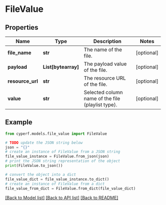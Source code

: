 # FileValue


## Properties

Name | Type | Description | Notes
------------ | ------------- | ------------- | -------------
**file_name** | **str** | The name of the file. | [optional] 
**payload** | **List[bytearray]** | The payload value of the file. | [optional] 
**resource_url** | **str** | The resource URL of the file. | [optional] 
**value** | **str** | Selected column name of the file (playlist type). | [optional] 

## Example

```python
from cyperf.models.file_value import FileValue

# TODO update the JSON string below
json = "{}"
# create an instance of FileValue from a JSON string
file_value_instance = FileValue.from_json(json)
# print the JSON string representation of the object
print(FileValue.to_json())

# convert the object into a dict
file_value_dict = file_value_instance.to_dict()
# create an instance of FileValue from a dict
file_value_from_dict = FileValue.from_dict(file_value_dict)
```
[[Back to Model list]](../README.md#documentation-for-models) [[Back to API list]](../README.md#documentation-for-api-endpoints) [[Back to README]](../README.md)


